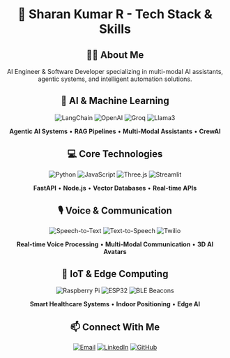 <div align="center">

# 🚀 Sharan Kumar R - Tech Stack & Skills

## 👨‍💻 About Me
AI Engineer & Software Developer specializing in multi-modal AI assistants, agentic systems, and intelligent automation solutions.

## 🤖 AI & Machine Learning
<p align="center">
  <img src="https://img.shields.io/badge/langchain-1C3C3C?style=for-the-badge&logo=langchain&logoColor=white" alt="LangChain">
  <img src="https://img.shields.io/badge/OpenAI-412991?style=for-the-badge&logo=openai&logoColor=white" alt="OpenAI">
  <img src="https://img.shields.io/badge/groq-FF6600?style=for-the-badge&logo=groq&logoColor=white" alt="Groq">
  <img src="https://img.shields.io/badge/llama3-8B2635?style=for-the-badge&logo=meta&logoColor=white" alt="Llama3">
</p>

**Agentic AI Systems** • **RAG Pipelines** • **Multi-Modal Assistants** • **CrewAI**

## 💻 Core Technologies
<p align="center">
  <img src="https://img.shields.io/badge/python-3670A0?style=for-the-badge&logo=python&logoColor=ffdd54" alt="Python">
  <img src="https://img.shields.io/badge/javascript-%23323330.svg?style=for-the-badge&logo=javascript&logoColor=%23F7DF1E" alt="JavaScript">
  <img src="https://img.shields.io/badge/three.js-000000?style=for-the-badge&logo=three.js&logoColor=white" alt="Three.js">
  <img src="https://img.shields.io/badge/streamlit-%23FF4B4B.svg?style=for-the-badge&logo=streamlit&logoColor=white" alt="Streamlit">
</p>

**FastAPI** • **Node.js** • **Vector Databases** • **Real-time APIs**

## 🎙️ Voice & Communication
<p align="center">
  <img src="https://img.shields.io/badge/speech--to--text-4285F4?style=for-the-badge&logo=google&logoColor=white" alt="Speech-to-Text">
  <img src="https://img.shields.io/badge/text--to--speech-FF4B4B?style=for-the-badge&logo=amazon-alexa&logoColor=white" alt="Text-to-Speech">
  <img src="https://img.shields.io/badge/Twilio-F22F46?style=for-the-badge&logo=twilio&logoColor=white" alt="Twilio">
</p>

**Real-time Voice Processing** • **Multi-Modal Communication** • **3D AI Avatars**

## 🔌 IoT & Edge Computing
<p align="center">
  <img src="https://img.shields.io/badge/Raspberry%20Pi-A22846?style=for-the-badge&logo=Raspberry%20Pi&logoColor=white" alt="Raspberry Pi">
  <img src="https://img.shields.io/badge/ESP32-000000?style=for-the-badge&logo=espressif&logoColor=white" alt="ESP32">
  <img src="https://img.shields.io/badge/BLE_Beacons-0052CC?style=for-the-badge&logo=bluetooth&logoColor=white" alt="BLE Beacons">
</p>

**Smart Healthcare Systems** • **Indoor Positioning** • **Edge AI**

## 📫 Connect With Me

<div align="center">

[![Email](https://img.shields.io/badge/Email-D14836?style=for-the-badge&logo=gmail&logoColor=white)](mailto:sharankumarjl723@gmail.com)
[![LinkedIn](https://img.shields.io/badge/LinkedIn-0077B5?style=for-the-badge&logo=linkedin&logoColor=white)](https://www.linkedin.com/in/sharan-kumar-r-1ba00124b/)
[![GitHub](https://img.shields.io/badge/GitHub-100000?style=for-the-badge&logo=github&logoColor=white)](https://github.com/Sharan-Kumar-R)

</div>

</div>

